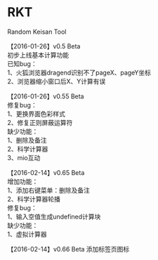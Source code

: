 # RKT  

Random Keisan Tool  

【2016-01-26】v0.5 Beta  
初步上线基本计算功能  
已知bug：  
1、火狐浏览器dragend识别不了pageX、pageY坐标  
2、浏览器缩小窗口后X、Y计算有误

【2016-01-26】v0.55 Beta  
修复bug：  
1、更换界面色彩样式  
2、修复正则屏蔽运算符   
缺少功能：  
1、删除及备注  
2、科学计算器  
3、mio互动

【2016-02-14】v0.65 Beta  
增加功能：  
1、添加右键菜单：删除及备注  
2、科学计算器轮播  
修复bug：  
1、输入空值生成undefined计算块  
缺少功能：  
1、虚拟计算器

【2016-02-14】v0.66 Beta
添加标签页图标 
